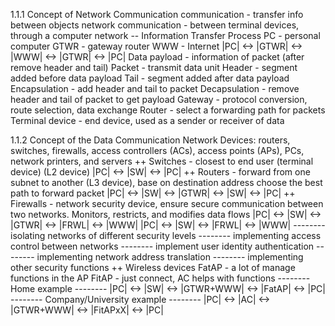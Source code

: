 1.1.1 Concept of Network Communication
communication - transfer info between objects
network communication - between terminal devices, through a computer network
-- Information Transfer Process
PC - personal computer
GTWR - gateway router
WWW - Internet
|PC| <-> |GTWR| <-> |WWW| <-> |GTWR| <-> |PC| 
Data payload - information of packet (after remove header and tail)
Packet - transmit data unit
Header - segment added before data payload
Tail - segment added after data payload
Encapsulation - add header and tail to packet
Decapsulation -  remove header and tail of packet to get payload
Gateway - protocol conversion, route selection, data exchange
Router - select a forwarding path for packets
Terminal device - end device, used as a sender or receiver of data

1.1.2 Concept of the Data Communication Network
Devices: routers, switches, firewalls, access controllers (ACs), access points (APs), PCs, network printers, and servers
++ Switches - closest to end user (terminal device) (L2 device)
|PC| <-> |SW| <-> |PC|
++ Routers - forward from one subnet to another (L3 device), base on destination address choose the best path to forward packet
|PC| <-> |SW| <-> |GTWR| <-> |SW| <-> |PC|
++ Firewalls - network security device, ensure secure communication between two networks. Monitors, restricts, and modifies data flows
|PC| <-> |SW| <-> |GTWR| <-> |FRWL| <-> |WWW|
|PC| <-> |SW| <-> |FRWL| <-> |WWW|
-------- isolating networks of different security levels
-------- implementing access control between networks
-------- implement user identity authentication
-------- implementing network address translation
-------- implementing other security functions
++ Wireless devices
FatAP - a lot of manage functions in the AP
FitAP - just connect, AC helps with functions
-------- Home example --------
|PC| <-> |SW| <-> |GTWR+WWW| <-> |FatAP| <-> |PC|
-------- Company/University  example --------
|PC| <-> |AC| <-> |GTWR+WWW| <-> |FitAPxX| <-> |PC|